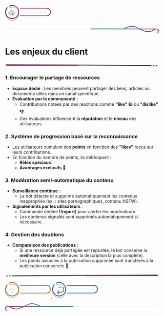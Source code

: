  <a href="../README.md">
  <img src="../assets/button/home_page.png" alt="Home page" style="width: 150px; height: auto;">
</a>

![border](../assets/line/border_deco_rt.png)

# Les enjeux du client

![border](../assets/line/line-pink-point_l.png)


### **1. Encourager le partage de ressources**  
- **Espace dédié** : Les membres peuvent partager des liens, articles ou documents utiles dans un canal spécifique.  
- **Évaluation par la communauté** :  
  - Contributions notées par des réactions comme **"like" 👍** ou **"dislike" 👎**.  
  - Ces évaluations influencent la **réputation** et le **niveau** des utilisateurs.  

### **2. Système de progression basé sur la reconnaissance**  
- Les utilisateurs cumulent des **points** en fonction des **"likes"** reçus sur leurs contributions.  
- En fonction du nombre de points, ils débloquent :  
  - **Rôles spéciaux**.  
  - **Avantages exclusifs** 🏅.  

### **3. Modération semi-automatique du contenu**  
- **Surveillance continue** :  
  - Le bot détecte et supprime automatiquement les contenus inappropriés (ex. : sites pornographiques, contenu NSFW).  
- **Signalements par les utilisateurs** :  
  - Commande dédiée **(!report)** pour alerter les modérateurs.  
  - Les contenus signalés sont supprimés automatiquement si nécessaire.  

### **4. Gestion des doublons**  
- **Comparaison des publications** :  
  - Si une ressource déjà partagée est repostée, le bot conserve la **meilleure version** (celle avec la description la plus complète).  
  - Les points associés à la publication supprimée sont transférés à la publication conservée 🎯.  



![border](../assets/line/line-pink-point_r.png)

<a href="#contexte-du-projet">
  <img src="../assets/button/back_to_top.png" alt="Back to top" style="width: 150px; height: auto;">
</a>
<a href="../README.md">
  <img src="../assets/button/previous_page.png" alt="previous" style="width: 150px; height: auto;">
</a>

![border](../assets/line/border_deco_l.png)
